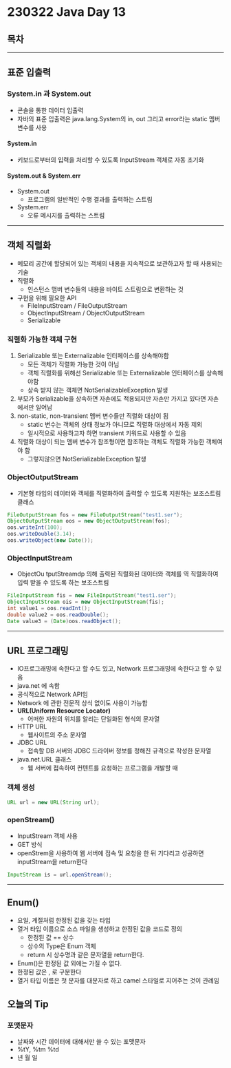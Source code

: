 # 230322 Java Day 13
## 목차

---
## 표준 입출력
### System.in 과 System.out 
- 콘솔을 통한 데이터 입출력
- 자바의 표준 입출력은 java.lang.System의 in, out 그리고 error라는 static 멤버 변수를 사용
#### System.in
- 키보드로부터의 입력을 처리할 수 있도록 InputStream 객체로 자동 초기화
#### System.out & System.err
- System.out
  - 프로그램의 일반적인 수행 결과를 출력하는 스트림
- System.err
  - 오류 메시지를 출력하는 스트림
---
## 객체 직렬화
- 메모리 공간에 할당되어 있는 객체의 내용을 지속적으로 보관하고자 할 때 사용되는 기술
- 직렬화
  - 인스턴스 맴버 변수들의 내용을 바이트 스트림으로 변환하는 것
- 구현을 위해 필요한 API
  - FileInputStream / FileOutputStream
  - ObjectInputStream / ObjectOutputStream
  - Serializable 
### 직렬화 가능한 객체 구현
1. Serializable 또는 Externalizable 인터페이스를 상속해야함
   - 모든 객체가 직렬화 가능한 것이 아님
   - 객체 직렬화를 위해선 Serializable 또는 Externalizable 인터페이스를 상속해야함
   - 상속 받지 않는 객체면 NotSerializableException 발생
2.  부모가 Serializable을 상속하면 자손에도 적용되지만 자손만 가지고 있다면 자손에서만 일어남
3. non-static, non-transient 멤버 변수들만 직렬화 대상이 됨
   - static 변수는 객체의 상태 정보가 아니므로 직렬화 대상에서 자동 제외
   - 일시적으로 사용하고자 하면 transient 키워드로 사용할 수 있음
4. 직렬화 대상이 되는 멤버 변수가 참조형이면 참조하는 객체도 직렬화 가능한 객체여야 함
   - 그렇지않으면 NotSerializableException 발생
### ObjectOutputStream
- 기본형 타입의 데이터와 객체를 직렬화하여 출력할 수 있도록 지원하는 보조스트림 클래스
```java
FileOutputStream fos = new FileOutputStream("test1.ser");
ObjectOutputStream oos = new ObjectOutputStream(fos);
oos.writeInt(100);
oos.writeDouble(3.14);
oos.writeObject(new Date());
```
### ObjectInputStream
-  ObjectOu tputStreamdp 의해 출력된 직렬화된 데이터와 객체를 역 직렬화하여 입력 받을 수 있도록 하는 보조스트림
```java
FileInputStream fis = new FileInputStream("test1.ser");
ObjectInputStream ois = new ObjectInputStream(fis);
int value1 = oos.readInt();
double value2 = oos.readDouble();
Date value3 = (Date)oos.readObject();
```
---
## URL 프로그래밍
- IO프로그래밍에 속한다고 할 수도 있고, Network 프로그래밍에 속한다고 할 수 있음
- java.net 에 속함
- 공식적으로 Network API임
- Network 에 관한 전문적 상식 없이도 사용이 가능함
- **URL(Uniform Resource Locator)**
  - 어떠한 자원의 위치를 알리는 단일화된 형식의 문자열
- HTTP URL
  - 웹사이트의 주소 문자열
- JDBC URL
  - 접속할 DB 서버와 JDBC 드라이버 정보를 정해진 규격으로 작성한 문자열
- java.net.URL 클래스
  - 웹 서버에 접속하여 컨텐트를 요청하는 프로그램을 개발할 때
### 객체 생성
```java
URL url = new URL(String url);
```
### openStream()
- InputStream 객체 사용
- GET 방식
- openStrem을 사용하여 웹 서버에 접속 및 요청을 한 뒤 기다리고 성공하면 inputStream을 return한다
```java
InputStream is = url.openStream();
```
---
## Enum()
- 요일, 계절처럼 한정된 값을 갖는 타입
- 열거 타입 이름으로 소스 파일을 생성하고 한정된 값을 코드로 정의
  - 한정된 값 == 상수
  - 상수의 Type은 Enum 객체
  - return 시 상수명과 같은 문자열을 return한다.
- Enum()은 한정된 값 외에는 가질 수 없다.
- 한정된 값은 , 로 구분한다
- 열거 타입 이름은 첫 문자를 대문자로 하고 camel 스타일로 지어주는 것이 관례임


## 오늘의 Tip
### 포맷문자
- 날짜와 시간 데이터에 대해서만 쓸 수 있는 포맷문자
- %tY, %tm %td
 - 년 월 일